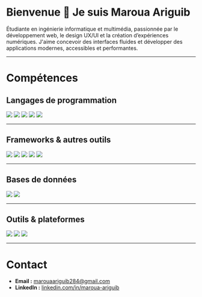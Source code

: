 # Bienvenue 👋 Je suis **Maroua Ariguib**

Étudiante en ingénierie informatique et multimédia, passionnée par le développement web, le design UX/UI et la création d’expériences numériques. J'aime concevoir des interfaces fluides et développer des applications modernes, accessibles et performantes.

---

# Compétences

## Langages de programmation  
<img src="https://img.shields.io/badge/Python-3776AB?style=flat&logo=python&logoColor=white" />  
<img src="https://img.shields.io/badge/JavaScript-F7DF1E?style=flat&logo=javascript&logoColor=black" />  
<img src="https://img.shields.io/badge/TypeScript-3178C6?style=flat&logo=typescript&logoColor=white" />  
<img src="https://img.shields.io/badge/Java-007396?style=flat&logo=java&logoColor=white" />  
<img src="https://img.shields.io/badge/PHP-777BB4?style=flat&logo=php&logoColor=white" />

---

## Frameworks & autres outils  
<img src="https://img.shields.io/badge/Angular-DD0031?style=flat&logo=angular&logoColor=white" />  
<img src="https://img.shields.io/badge/Node.js-339933?style=flat&logo=node.js&logoColor=white" />  
<img src="https://img.shields.io/badge/Express.js-000000?style=flat&logo=express&logoColor=white" />  
<img src="https://img.shields.io/badge/Unity-000000?style=flat&logo=unity&logoColor=white" />  
<img src="https://img.shields.io/badge/Bootstrap-7952B3?style=flat&logo=bootstrap&logoColor=white" />

---

## Bases de données  
<img src="https://img.shields.io/badge/MongoDB-47A248?style=flat&logo=mongodb&logoColor=white" />  
<img src="https://img.shields.io/badge/MySQL-4479A1?style=flat&logo=mysql&logoColor=white" />

---

## Outils & plateformes  
<img src="https://img.shields.io/badge/Git-F05032?style=flat&logo=git&logoColor=white" />  
<img src="https://img.shields.io/badge/GitHub-181717?style=flat&logo=github&logoColor=white" />  
<img src="https://img.shields.io/badge/Postman-FF6C37?style=flat&logo=postman&logoColor=white" />

---

# Contact

- **Email :** marouaariguib284@gmail.com  
- **LinkedIn :** [linkedin.com/in/maroua-ariguib](https://www.linkedin.com/in/maroua-ariguib)
